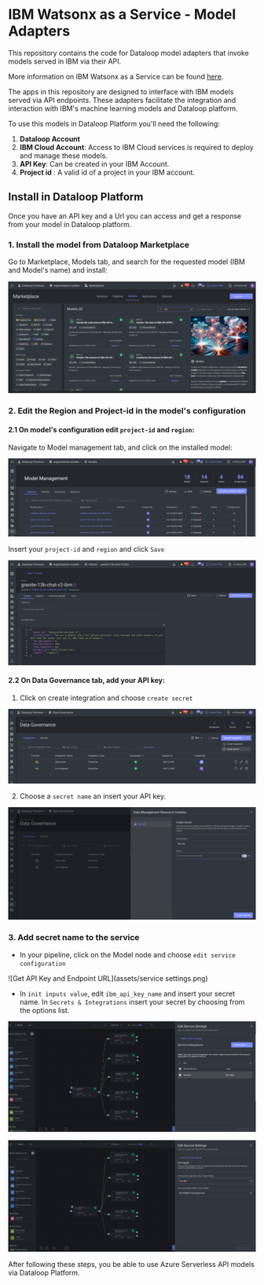 # IBM Watsonx as a Service - Model Adapters

This repository contains the code for Dataloop model adapters that invoke models served in IBM via their API.

More information on IBM Watsonx as a Service can be
found [here](https://dataplatform.cloud.ibm.com/docs/content/wsj/getting-started/welcome-main.html?context=wx&audience=wdp).

The apps in this repository are designed to interface with IBM models served via API endpoints. These adapters
facilitate the integration and interaction with IBM's machine learning models and Dataloop platform.

To use this models in Dataloop Platform you'll need the following:

1. **Dataloop Account**
2. **IBM Cloud Account**: Access to IBM Cloud services is required to deploy and manage these models.
3. **API Key**: Can be created in your IBM Account.
4. **Project id** : A valid id of a project in your IBM account.

## Install in Dataloop Platform

Once you have an API key and a Url you can access and get a response from your model in Dataloop platform.

### 1. Install the model from Dataloop Marketplace

Go to Marketplace, Models tab, and search for the requested model (IBM and Model's name) and install:

![Get API Key and Endpoint URL](assets/marketplace.png)

### 2. Edit the Region and Project-id in the model's configuration

#### 2.1 On model's configuration edit `project-id` and `region`:

Navigate to Model management tab, and click on the installed model:

![Get API Key and Endpoint URL](assets/model-managment.png)

Insert your `project-id` and `region` and click `Save`

![Get API Key and Endpoint URL](assets/configuration.png)

#### 2.2 On Data Governance tab, add your API key:

1. Click on create integration and choose `create secret`

![Get API Key and Endpoint URL](assets/data-govarnece.png)

2. Choose a `secret name` an insert your API key.

![Get API Key and Endpoint URL](assets/save-secret.png)

### 3. Add secret name to the service

* In your pipeline, click on the Model node and choose `edit service configuration`

![Get API Key and Endpoint URL](assets/service settings.png)

* In `init inputs value`, edit `ibm_api_key_name` and insert your secret name. In `Secrets & Integrations` insert
  your secret by choosing from the options list.

![Get API Key and Endpoint URL](assets/insert-secret.png)

![Get API Key and Endpoint URL](assets/insert-secret-name.png)


After following these steps, you be able to use Azure Serverless API models via Dataloop Platform.